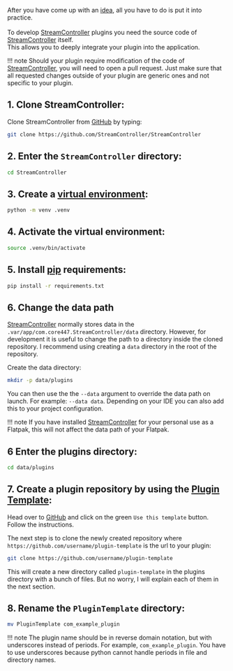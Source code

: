 After you have come up with an [idea](idea.md), all you have to do is put it into practice. 
<br/><br/>
To develop [StreamController](https://github.com/Core447/StreamController) plugins you need the source code of [StreamController](https://github.com/Core447/StreamController) itself.  
This allows you to deeply integrate your plugin into the application.

!!! note
    Should your plugin require modification of the code of [StreamController](https://github.com/StreamController/StreamController), you will need to open a pull request.
    Just make sure that all requested changes outside of your plugin are generic ones and not specific to your plugin.
## 1. Clone StreamController:
Clone StreamController from [GitHub](https://github.com/StreamController/StreamController) by typing:
    
```sh
git clone https://github.com/StreamController/StreamController
```
## 2. Enter the `StreamController` directory:

```sh
cd StreamController
```
## 3. Create a [virtual environment](https://docs.python.org/3/library/venv.html):

```sh
python -m venv .venv
```
## 4. Activate the virtual environment:

```sh
source .venv/bin/activate
```
## 5. Install [pip](https://pypi.org/project/pip/) requirements:

```sh
pip install -r requirements.txt
```
## 6. Change the data path

[StreamController](https://github.com/Core447/StreamController) normally stores data in the `.var/app/com.core447.StreamController/data` directory. However, for development it is useful to change the path to a directory inside the cloned repository. I recommend using creating a `data` directory in the root of the repository.

Create the data directory:
```sh
mkdir -p data/plugins
```

You can then use the the `--data` argument to override the data path on launch. For example: `--data data`. Depending on your IDE you can also add this to your project configuration.

!!! note
    If you have installed [StreamController](https://github.com/Core447/StreamController) for your personal use as a Flatpak, this will not affect the data path of your Flatpak.


## 6 Enter the plugins directory:
    
```sh
cd data/plugins
```
## 7. Create a plugin repository by using the [Plugin Template](https://github.com/Core447/PluginTemplate):

Head over to [GitHub](https://github.com/Core447/PluginTemplate) and click on the green `Use this template` button. Follow the instructions.

The next step is to clone the newly created repository where `https://github.com/username/plugin-template` is the url to your plugin:
```sh
git clone https://github.com/username/plugin-template
```
This will create a new directory called `plugin-template` in the plugins directory with a bunch of files. But no worry, I will explain each of them in the next section.

## 8. Rename the `PluginTemplate` directory:

```sh
mv PluginTemplate com_example_plugin
```
!!! note
    The plugin name should be in reverse domain notation, but with underscores instead of periods. For example, `com_example_plugin`. You have to use underscores because python cannot handle periods in file and directory names.